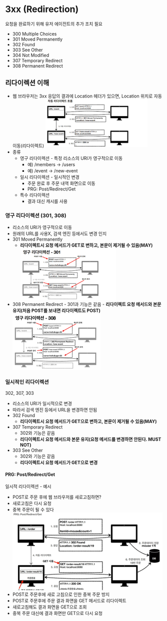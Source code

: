 # 3xx (Redirection)

요청을 완료하기 위해 유저 에이전트의 추가 조치 필요

- 300 Multiple Choices
- 301 Moved Permanently
- 302 Found
- 303 See Other
- 304 Not Modified
- 307 Temporary Redirect
- 308 Permanent Redirect

## 리다이렉션 이해

- 웹 브라우저는 3xx 응답의 결과에 Location 헤더가 있으면, Location 위치로 자동 이동(리다이렉트)
  ![리다이렉션 예](/HTTP%20웹%20기본지식/상태코드/redirection.png)
- 종류
  - 영구 리다이렉션 - 특정 리소스의 URI가 영구적으로 이동
    - 예) /members -> /users
    - 예) /event -> /new-event
  - 일시 리다이렉션 - 일시적인 변경
    - 주문 완료 후 주문 내역 화면으로 이동
    - PRG: Post/Redirect/Get
  - 특수 리다이렉션
    - 결과 대신 캐시를 사용

### 영구 리다이렉션 (301, 308)

- 리소스의 URI가 영구적으로 이동
- 원래의 URL를 사용X, 검색 엔진 등에서도 변경 인지
- 301 Moved Permanently
  - **리다이렉트시 요청 메서드가 GET로 변하고, 본문이 제거될 수 있음(MAY)**
    ![301](/HTTP%20웹%20기본지식/상태코드/301.png)
- 308 Permanent Redirect - 301과 기능은 같음 - **리다이렉트 요청 메서드와 본문 유지(처음 POST를 보내면 리다이렉트도 POST)**
  ![308](/HTTP%20웹%20기본지식/상태코드/308.png)

### 일시적인 리다이렉션

302, 307, 303

- 리소스의 URI가 일시적으로 변경
- 따라서 검색 엔진 등에서 URL을 변경하면 안됨
- 302 Found
  - **리다이렉트시 요청 메서드가 GET으로 변하고, 본문이 제거될 수 있음(MAY)**
- 307 Temporary Redirect
  - 302와 기능은 같음
  - **리다이렉트시 요청 메서드와 본문 유지(요청 메서드를 변경하면 안된다. MUST NOT)**
- 303 See Other
  - 302와 기능은 같음
  - **리다이렉트시 요청 메서드가 GET으로 변경**

#### PRG: Post/Redirect/Get

일시적 리다이렉션 - 예시

- POST로 주문 후에 웹 브라우저를 새로고침하면?
- 새로고침은 다시 요청
- 중복 주문이 될 수 있다
  ![PGR](/HTTP%20웹%20기본지식/상태코드/PRG.png)
- POST로 주문후에 새로 고침으로 인한 중복 주문 방지
- POST로 주문후에 주문 결과 화면을 GET 메서드로 리다이렉트
- 새로고침해도 결과 화면을 GET으로 조회
- 중복 주문 대신에 결과 화면만 GET으로 다시 요청
